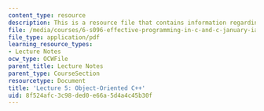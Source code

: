 ```yaml
---
content_type: resource
description: This is a resource file that contains information regarding lecture 5.
file: /media/courses/6-s096-effective-programming-in-c-and-c-january-iap-2014/8f524afc3c98ded0e66a5d4a4c45b30f_MIT6_S096IAP14_Lecture5.pdf
file_type: application/pdf
learning_resource_types:
- Lecture Notes
ocw_type: OCWFile
parent_title: Lecture Notes
parent_type: CourseSection
resourcetype: Document
title: 'Lecture 5: Object-Oriented C++'
uid: 8f524afc-3c98-ded0-e66a-5d4a4c45b30f
---
```

